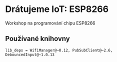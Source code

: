 # Drátujeme IoT: ESP8266
Workshop na programování chipu ESP8266





## Používané knihovny
	
	lib_deps = WifiManager@~0.12, PubSubClient@~2.6, DebouncedInput@~1.0.13
